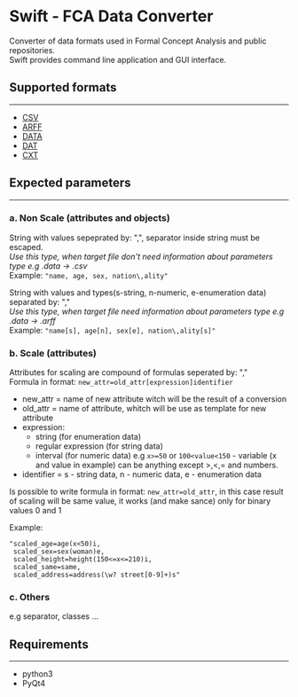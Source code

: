 # Swift - FCA Data Converter
Converter of data formats used in Formal Concept Analysis and public repositories.  
Swift provides command line application and GUI interface.  

## Supported formats
-------------------
* [CSV](https://en.wikipedia.org/wiki/Comma-separated_values) 
* [ARFF](http://weka.wikispaces.com/ARFF+%28book+version%29)
* [DATA](http://www.cs.washington.edu/dm/vfml/appendixes/c45.htm)
* [DAT](http://fcalgs.sourceforge.net/format.html)
* [CXT](http://www.upriss.org.uk/fca/fcafileformats.html#Burmeister)

## Expected parameters
-------------------

### a. Non Scale (attributes and objects)
String with values sepeprated by: ",", separator inside string must be escaped.  
*Use this type, when target file don't need information about parameters type e.g .data -> .csv*  
Example: ```"name, age, sex, nation\,ality"```

String with values and types(s-string, n-numeric, e-enumeration data) separated by: ","  
*Use this type, when target file need information about parameters type e.g .data -> .arff*    
Example: ```"name[s], age[n], sex[e], nation\,ality[s]"```

### b. Scale (attributes)  
Attributes for scaling are compound of formulas seperated by: ","  
Formula in format: ```new_attr=old_attr[expression]identifier```

* new_attr = name of new attribute witch will be the result of a conversion
* old_attr = name of attribute, whitch will be use as template for new attribute
* expression:
    * string (for enumeration data)   
    * regular expression (for string data)  
    * interval (for numeric data) e.g ```x>=50``` or ```100<value<150``` - variable (x and value in example) can be anything except >,<,= and numbers.
* identifier = s - string data, n - numeric data, e - enumeration data

Is possible to write formula in format: ```new_attr=old_attr```, in this case result of scaling will be same value, it works (and make sance) only for binary values 0 and 1  
 
Example: 
```
"scaled_age=age(x<50)i, 
 scaled_sex=sex(woman)e, 
 scaled_height=height(150<=x<=210)i,  
 scaled_same=same,  
 scaled_address=address(\w? street[0-9]+)s"
``` 

### c. Others
e.g separator, classes ...


## Requirements
------------
* python3
* PyQt4